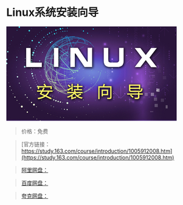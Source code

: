 # Linux系统安装向导

![img](../../../assets/study163/free/24f9aed2-dd10-4399-ba9d-edfbe91d5017.jpg)

> 价格：免费

> [官方链接：https://study.163.com/course/introduction/1005912008.htm](https://study.163.com/course/introduction/1005912008.htm)

> [阿里网盘：]()

> [百度网盘：]()

> [夸克网盘：]()
